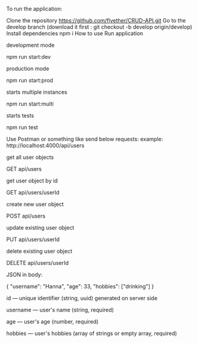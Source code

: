 
To run the application:

Clone the repository https://github.com/flyether/CRUD-API.git
Go to the develop branch (download it first : git checkout -b develop origin/develop)
Install dependencies
npm i
How to use
Run application

development mode

npm run start:dev

 production mode

npm run start:prod

starts multiple instances

npm run start:multi

starts tests

npm run test

Use Postman or something like send below requests:
example: http://localhost:4000/api/users

get all user objects

GET api/users

get user object by id

GET api/users/userId

create new user object

POST api/users

update existing user object

PUT api/users/userId

delete existing user object

DELETE api/users/userId

JSON in body:

{
"username": "Hanna",
"age": 33,
"hobbies": ["drinking"]
}

id — unique identifier (string, uuid) generated on server side

username — user's name (string, required)

age — user's age (number, required)

hobbies — user's hobbies (array of strings or empty array, required)
